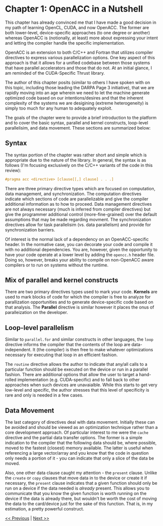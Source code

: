 # Chapter 1: OpenACC in a Nutshell

This chapter has already convinced me that I have made a good decision in my path of learning OpenCL, CUDA, and now OpenACC. The former are both lower-level, device-specific approaches (to one degree or another) whereas OpenACC is (notionally, at least) more about expressing your intent and letting the compiler handle the specific implementation.

OpenACC is an extension to both C/C++ and Fortran that utilizes compiler directives to express various parallelization options. One key aspect of this approach is that it allows for a unified codebase between those systems that have parallel accelerators and those that do not. At an initial glance, I am reminded of the CUDA-Specific Thrust library.

The author of this chapter posits (similar to others I have spoken with on this topic, including those leading the DARPA Page 3 initiative), that we are rapidly moving into an age wherein we need to let the machine generate optimized code based on our intentions/desires and that the inherent complexity of the systems we are desigining (extreme heterogeneity) is simply too much for any human to adequately exploit.

The goals of the chapter were to provide a brief introduction to the platform and to cover the basic syntax, parallel and kernel constructs, loop-level parallelisim, and data movement. These sections are summarized below:

## Syntax

The syntax portion of the chapter was rather short and simple which is appropriate due to the nature of the library. In general, the syntax is as follows (I'm focusing exclusively on the C/C++ variants of the code in this review):

```C
#pragma acc <directive> [clause[[,] clause] . . .]
```

There are three primary directive types which are focused on computation, data management, and synchronization. The computation directives indicate which sections of code are parallelizable and give the compiler additional information as to how to proceed. Data management directives are not always necessary (much is inferred from compiler directives) but give the programmer additional control (more-fine-grained) over the default assumptions that may be made regarding movment. The synchronization directives allow for task parallelisim (vs. data parallelism) and provide for synchronization barriers.

Of interest is the normal lack of a dependency on an OpenACC-specific header. In the normative case, you can decorate your code and compile it with no additional dependencies. You are, however, given the opportunity to have your code operate at a lower level by adding the `opencc.h` header file. Doing so, however, breaks your ability to compile on non-OpenACC aware compilers or to run on systems without the runtime.

## Mix of parallel and kernel constructs

There are two primary directives types used to mark your code. __Kernels__ are used to mark blocks of code for which the compiler is free to analyze for parallization opportunities and to generate device-specific code based on that analysis. The __Parallel__ directive is similar however it places the onus of paralleization on the developer.

## Loop-level parallelism

Similar to `parallel.for` and similar constructs in other languages, the `loop` directive informs the compiler that the contents of the loop are data-independent. It (the compiler) is then free to make whatever optimizations necessary for executing that loop in an efficient fashion.

The `routine` directive allows the author to indicate that any/all calls to a particular function should be executed on the device or run in a parallel fashion. There are additional options that allow the user to target a hand-rolled implementation (e.g. CUDA-specific) and to fall back to other approaches when such devices are unavaialble. While this starts to get very low-level and specific, the author stresses that this level of specificity is rare and only is needed in a few cases.

## Data Movement

The last category of directives deal with data movement. Initially these can be avoided and should be viewed as an optimization technique rather than a core development approach. Of particular interest to me were the `cache` directive and the partial data transfer options. The former is a simple indication to the compiler that the following data should be, where possible, moved to the fastest (closest) memory available. The latter is useful when referencing a large vector/array and you know that the code in question only needs a portion of it - you can indicate that only a slice of the data be moved.

Also, one other data clause caught my attention - the `present` clause. Unlike the `create` or `copy` clauses that move data in to the device or create it if necessary, the `present` clause indicates that a given function should only be run on a device if the data needed is _already_ present. This allows you to communicate that you know the given function is worth running on the device if the data is already there, but wouldn't be worth the cost of moving the data to the card/device just for the sake of this function. That is, in my estimation, a pretty powerful construct.


[<< Previous](../readme.md)
|
[Next >>](../Chapter_02/readme.md)
